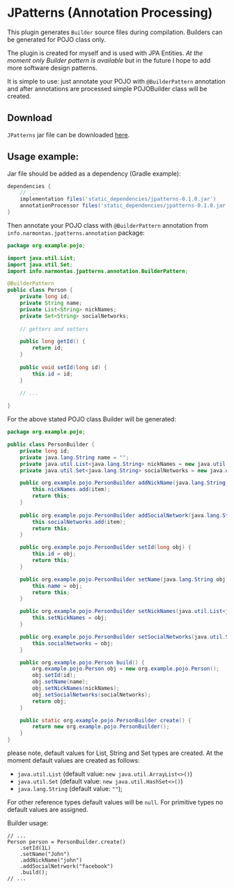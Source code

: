 # JPatterns (Annotation Processing)
This plugin generates `Builder` source files during compilation. Builders can be generated for POJO class only.

The plugin is created for myself and is used with JPA Entities.
*At the moment only Builder pattern is available* but in the future I hope to add more software design patterns.

It is simple to use: just annotate your POJO with `@BuilderPattern` annotation and after annotations are processed simple 
POJOBuilder class will be created.

## Download

`JPatterns` jar file can be downloaded [here](http://narmontas.info/java_projects/patterns/jpatterns-0.1.0.jar).

## Usage example:

Jar file should be added as a dependency (Gradle example):
```groovy
dependencies {
    // ...
    implementation files('static_dependencies/jpatterns-0.1.0.jar')
    annotationProcessor files('static_dependencies/jpatterns-0.1.0.jar')
}
```

Then annotate your POJO class with `@BuilderPattern` annotation from `info.narmontas.jpatterns.annotation` package:
```java
package org.example.pojo;

import java.util.List;
import java.util.Set;
import info.narmontas.jpatterns.annotation.BuilderPattern;

@BuilderPattern
public class Person {
    private long id;
    private String name;
    private List<String> nickNames;
    private Set<String> socialNetworks;
    
    // getters and setters

    public long getId() {
        return id;
    }
    
    public void setId(long id) {
        this.id = id;
    } 
    
    // ...

}
```

For the above stated POJO class Builder will be generated:
```java
package org.example.pojo;

public class PersonBuilder {
    private long id;
    private java.lang.String name = "";
    private java.util.List<java.lang.String> nickNames = new java.util.ArrayList<>();
    private java.util.Set<java.lang.String> socialNetworks = new java.util.HashSet<>();

    public org.example.pojo.PersonBuilder addNickName(java.lang.String item) {
        this.nickNames.add(item);
        return this;
    }
    
    public org.example.pojo.PersonBuilder addSocialNetwork(java.lang.String item) {
        this.socialNetworks.add(item);
        return this;
    }

    public org.example.pojo.PersonBuilder setId(long obj) {
        this.id = obj;
        return this;
    }

    public org.example.pojo.PersonBuilder setName(java.lang.String obj) {
        this.name = obj;
        return this;
    }

    public org.example.pojo.PersonBuilder setNickNames(java.util.List<java.lang.String> obj) {
        this.setNickNames = obj;
    }

    public org.example.pojo.PersonBuilder setSocialNetworks(java.util.Set<java.lang.String> obj) {
        this.socialNetworks = obj;
    }

    public org.example.pojo.Person build() {
        org.example.pojo.Person obj = new org.example.pojo.Person();
        obj.setId(id);
        obj.setName(name);
        obj.setNickNames(nickNames);
        obj.setSocialNetworks(socialNetworks);
        return obj;
    }

    public static org.example.pojo.PersonBuilder create() {
        return new org.example.pojo.PersonBuilder();
    }
}
```

please note, default values for List, String and Set types are created. At the moment default values are created as follows:
- `java.util.List` (default value: `new java.util.ArrayList<>()`)
- `java.util.Set` (default value: `new java.util.HashSet<>()`)
- `java.lang.String` (default value: `""`);

For other reference types default values will be `null`. For primitive types no default values are assigned.

Builder usage:
```
// ...
Person person = PersonBuilder.create()
    .setId(1L)
    .setName("John")
    .addNickName("john")
    .addSocialNetrwork("facebook")
    .build();
// ...
```